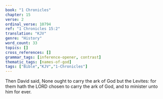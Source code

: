```yaml
---
book: "1 Chronicles"
chapter: 15
verse: 2
ordinal_verse: 10794
ref: "1 Chronicles 15:2"
translation: "KJV"
genre: "History"
word_count: 33
topics: []
cross_references: []
grammar_tags: [inference-opener, contrast]
thematic_tags: [names-of-god]
tags: ["Bible","KJV","1-Chronicles"]
---
```

Then David said, None ought to carry the ark of God but the Levites: for them hath the LORD chosen to carry the ark of God, and to minister unto him for ever.
